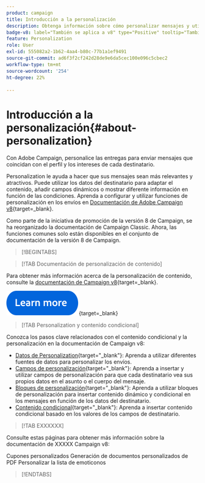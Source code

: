 ```yaml
---
product: campaign
title: Introducción a la personalización
description: Obtenga información sobre cómo personalizar mensajes y utilizar contenido condicional en Campaign
badge-v8: label="También se aplica a v8" type="Positive" tooltip="También se aplica a Campaign v8"
feature: Personalization
role: User
exl-id: 555082a2-1b62-4aa4-b80c-77b1a1ef9491
source-git-commit: ad6f3f2cf242d28de9e6da5cec100e096c5cbec2
workflow-type: tm+mt
source-wordcount: '254'
ht-degree: 22%

---
```


# Introducción a la personalización{#about-personalization}

Con Adobe Campaign, personalice las entregas para enviar mensajes que coincidan con el perfil y los intereses de cada destinatario.

Personalization le ayuda a hacer que sus mensajes sean más relevantes y atractivos. Puede utilizar los datos del destinatario para adaptar el contenido, añadir campos dinámicos o mostrar diferente información en función de las condiciones. Aprenda a configurar y utilizar funciones de personalización en los envíos en [Documentación de Adobe Campaign v8](https://experienceleague.adobe.com/docs/campaign/campaign-v8/send/personalize/personalize.html){target=_blank}.

Como parte de la iniciativa de promoción de la versión 8 de Campaign, se ha reorganizado la documentación de Campaign Classic. Ahora, las funciones comunes solo están disponibles en el conjunto de documentación de la versión 8 de Campaign.

>[!BEGINTABS]

>[!TAB Documentación de personalización de contenido]

Para obtener más información acerca de la personalización de contenido, consulte la [documentación de Campaign v8](https://experienceleague.adobe.com/docs/campaign/campaign-v8/send/personalize/personalize.html){target=_blank}.


[![imagen](../../assets/do-not-localize/learn-more-button.svg)](https://experienceleague.adobe.com/docs/campaign/campaign-v8/send/personalize/personalize.html){target=_blank}


>[!TAB Personalization y contenido condicional]

Conozca los pasos clave relacionados con el contenido condicional y la personalización en la documentación de Campaign v8:

* [Datos de Personalization](https://experienceleague.adobe.com/docs/campaign/campaign-v8/send/personalize/personalization-data.html){target="_blank"}: Aprenda a utilizar diferentes fuentes de datos para personalizar los envíos.
* [Campos de personalización](https://experienceleague.adobe.com/docs/campaign/campaign-v8/send/personalize/personalization-fields.html){target="_blank"}: Aprenda a insertar y utilizar campos de personalización para que cada destinatario vea sus propios datos en el asunto o el cuerpo del mensaje.
* [Bloques de personalización](https://experienceleague.adobe.com/docs/campaign/campaign-v8/send/personalize/personalization-blocks.html){target="_blank"}: Aprenda a utilizar bloques de personalización para insertar contenido dinámico y condicional en los mensajes en función de los datos del destinatario.
* [Contenido condicional](https://experienceleague.adobe.com/docs/campaign/campaign-v8/send/personalize/conditions.html){target="_blank"}: Aprenda a insertar contenido condicional basado en los valores de los campos de destinatario.

>[!TAB EXXXXXX]

Consulte estas páginas para obtener más información sobre la documentación de XXXXX Campaign v8:

Cupones personalizados
Generación de documentos personalizados de PDF
Personalizar la lista de emoticonos

>[!ENDTABS]





<!--
Adobe Campaign lets you mass deliver personalized electronic messages to a target population.

Before starting sending emails:

* Make sure recipient profiles contain at least an email address.
* Learn more about the Adobe Campaign [Delivery best practices](delivery-best-practices.md).
* Read out these sections to learn more about Deliverability: [Deliverability management in Campaign](about-deliverability.md) and [Deliverability best practices guide](https://experienceleague.adobe.com/docs/deliverability-learn/deliverability-best-practice-guide/introduction.html).

The key steps to send an email are as follows:

* [Create an email delivery](creating-an-email-delivery.md)
* [Define the target population](steps-defining-the-target-population.md)
* [Define the email content](defining-the-email-content.md)
* [Send the email](sending-messages.md)
* [Monitor the delivery](about-delivery-monitoring.md)

The sections below provide information that is specific to the email channel. For global information on how to create a delivery, refer to [this section](steps-about-delivery-creation-steps.md).
-->